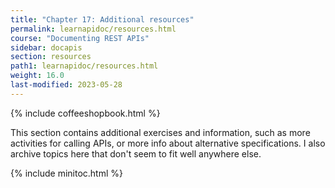 ```yaml
---
title: "Chapter 17: Additional resources"
permalink: learnapidoc/resources.html
course: "Documenting REST APIs"
sidebar: docapis
section: resources
path1: learnapidoc/resources.html
weight: 16.0
last-modified: 2023-05-28
---
```


{% include coffeeshopbook.html %}

This section contains additional exercises and information, such as more activities for calling APIs, or more info about alternative specifications. I also archive topics here that don't seem to fit well anywhere else.

{% include minitoc.html %}
